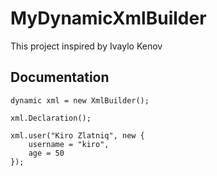 # MyDynamicXmlBuilder

This project inspired by Ivaylo Kenov

## Documentation
```
dynamic xml = new XmlBuilder();

xml.Declaration();

xml.user("Kiro Zlatniq", new {
    username = "kiro",
    age = 50
});
```